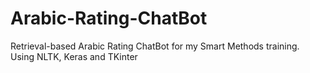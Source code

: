 # Arabic-Rating-ChatBot
Retrieval-based Arabic Rating ChatBot for my Smart Methods training. Using NLTK, Keras and TKinter 
